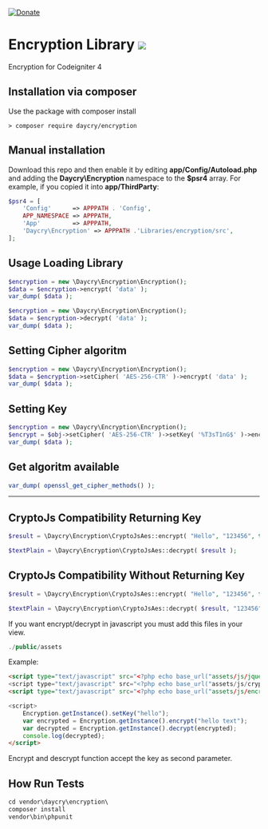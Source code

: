 [![Donate](https://img.shields.io/badge/Donate-PayPal-green.svg)](https://www.paypal.com/donate?business=SYC5XDT23UZ5G&no_recurring=0&item_name=Thank+you%21&currency_code=EUR)

# Encryption Library [![](https://github.com/daycry/encryption/workflows/PHP%20Tests/badge.svg)](https://github.com/daycry/encryption/actions?query=workflow%3A%22PHP+Tests%22)

Encryption for Codeigniter 4

## Installation via composer

Use the package with composer install

	> composer require daycry/encryption

## Manual installation

Download this repo and then enable it by editing **app/Config/Autoload.php** and adding the **Daycry\Encryption**
namespace to the **$psr4** array. For example, if you copied it into **app/ThirdParty**:

```php
$psr4 = [
    'Config'      => APPPATH . 'Config',
    APP_NAMESPACE => APPPATH,
    'App'         => APPPATH,
    'Daycry\Encryption' => APPPATH .'Libraries/encryption/src',
];
```


## Usage Loading Library

```php
$encryption = new \Daycry\Encryption\Encryption();
$data = $encryption->encrypt( 'data' );
var_dump( $data );

$encryption = new \Daycry\Encryption\Encryption();
$data = $encryption->decrypt( 'data' );
var_dump( $data );

```

## Setting Cipher algoritm

```php
$encryption = new \Daycry\Encryption\Encryption();
$data = $encryption->setCipher( 'AES-256-CTR' )->encrypt( 'data' );
var_dump( $data );

```

## Setting Key

```php
$encryption = new \Daycry\Encryption\Encryption();
$encrypt = $obj->setCipher( 'AES-256-CTR' )->setKey( '%T3sT1nG$' )->encrypt( 'data', true );
var_dump( $data );

```

## Get algoritm available

```php
var_dump( openssl_get_cipher_methods() );

```
________________________________________________________________________________________________________________

## CryptoJs Compatibility Returning Key

```php
$result = \Daycry\Encryption\CryptoJsAes::encrypt( "Hello", "123456", true );

$textPlain = \Daycry\Encryption\CryptoJsAes::decrypt( $result );
```

## CryptoJs Compatibility Without Returning Key

```php
$result = \Daycry\Encryption\CryptoJsAes::encrypt( "Hello", "123456", false );

$textPlain = \Daycry\Encryption\CryptoJsAes::decrypt( $result, "123456" );
```
If you want encrypt/decrypt in javascript you must add this files in your view.

```php
./public/assets

```
Example:

```html
<script type="text/javascript" src="<?php echo base_url("assets/js/jquery.min.js")?>"></script>
<script type="text/javascript" src="<?php echo base_url("assets/js/crypto-js.min.js")?>"></script>
<script type="text/javascript" src="<?php echo base_url("assets/js/encryption.js")?>"></script>

<script>
	Encryption.getInstance().setKey("hello");
	var encrypted = Encryption.getInstance().encrypt("hello text");
	var decrypted = Encryption.getInstance().decrypt(encrypted);
	console.log(decrypted);
</script>
```
Encrypt and descrypt function accept the key as second parameter.

## How Run Tests

```php
cd vendor\daycry\encryption\
composer install
vendor\bin\phpunit

```
